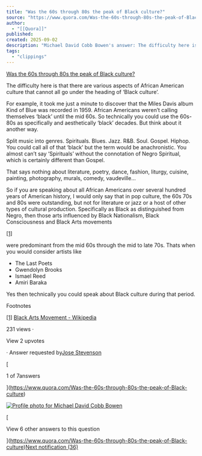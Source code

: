 ```yaml
---
title: "Was the 60s through 80s the peak of Black culture?"
source: "https://www.quora.com/Was-the-60s-through-80s-the-peak-of-Black-culture/answer/Michael-David-Cobb-Bowen?__filter__=all&__nsrc__=3&__sncid__=66845548492"
author:
  - "[[Quora]]"
published:
created: 2025-09-02
description: "Michael David Cobb Bowen's answer: The difficulty here is that there are various aspects of African American culture that cannot all go under the heading of ‘Black culture’.For example, it took me just a minute to discover that the Miles Davis album Kind of Blue was recorded in 1959. African Am..."
tags:
  - "clippings"
---
```

[Was the 60s through 80s the peak of Black culture?](https://www.quora.com/Was-the-60s-through-80s-the-peak-of-Black-culture)

The difficulty here is that there are various aspects of African American culture that cannot all go under the heading of ‘Black culture’.

For example, it took me just a minute to discover that the Miles Davis album Kind of Blue was recorded in 1959. African Americans weren’t calling themselves ‘black’ until the mid 60s. So technically you could use the 60s-80s as specifically and aesthetically ‘black’ decades. But think about it another way.

Split music into genres. Spirituals. Blues. Jazz. R&B. Soul. Gospel. Hiphop. You could call all of that ‘black’ but the term would be anachronistic. You almost can’t say ‘Spirituals’ without the connotation of Negro Spiritual, which is certainly different than Gospel.

That says nothing about literature, poetry, dance, fashion, liturgy, cuisine, painting, photography, murals, comedy, vaudeville…

So if you are speaking about all African Americans over several hundred years of American history, I would only say that in pop culture, the 60s 70s and 80s were outstanding, but not for literature or jazz or a host of other types of cultural production. Specifically as Black as distinguished from Negro, then those arts influenced by Black Nationalism, Black Consciousness and Black Arts movements

[\[1\]](https://www.quora.com/Was-the-60s-through-80s-the-peak-of-Black-culture/answer/?__filter__=all&__nsrc__=3&__sncid__=66845548492#ubfrp)

were predominant from the mid 60s through the mid to late 70s. Thats when you would consider artists like

- The Last Poets
- Gwendolyn Brooks
- Ismael Reed
- Amiri Baraka

Yes then technically you could speak about Black culture during that period.

Footnotes

[\[1\]](https://www.quora.com/Was-the-60s-through-80s-the-peak-of-Black-culture/answer/?__filter__=all&__nsrc__=3&__sncid__=66845548492#cite-ubfrp) [Black Arts Movement - Wikipedia](https://en.wikipedia.org/wiki/Black_Arts_Movement)

231 views ·

View 2 upvotes

· Answer requested by[Jose Stevenson](https://www.quora.com/profile/Jose-Stevenson-5)

[

1 of 7answers

](https://www.quora.com/Was-the-60s-through-80s-the-peak-of-Black-culture)

[![Profile photo for Michael David Cobb Bowen](https://qph.cf2.quoracdn.net/main-thumb-17296487-100-nuswfmmvsmekbujhoikudktinmtidakz.jpeg)](https://www.quora.com/profile/Michael-David-Cobb-Bowen)

  

[

View 6 other answers to this question

](https://www.quora.com/Was-the-60s-through-80s-the-peak-of-Black-culture)[Next notification (36)](https://kevinhobsonsspace.quora.com/https-www-quora-com-What-is-the-likelihood-that-in-todays-society-U-S-troops-would-actually-turn-on-the-American-peopl-1?__filter__=all&__nsrc__=3&__sncid__=67314890313)